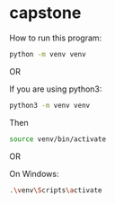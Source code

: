 # capstone

How to run this program:

```bash 
python -m venv venv 
```
OR 

If you are using python3:

```bash 
python3 -m venv venv 
```

Then

```bash 
source venv/bin/activate
```
OR 

On Windows: 
```bash 
.\venv\Scripts\activate
```

